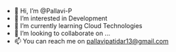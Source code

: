 - 👋 Hi, I’m @Pallavi-P
- 👀 I’m interested in Development
- 🌱 I’m currently learning Cloud Technologies
- 💞️ I’m looking to collaborate on ...
- 📫 You can reach me on pallavipatidar13@gmail.com

<!---
Pallavi-P/Pallavi-P is a ✨ special ✨ repository because its `README.md` (this file) appears on your GitHub profile.
You can click the Preview link to take a look at your changes.
--->
